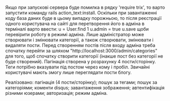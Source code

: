 Якщо при запускові сервера буде помилка в рядку 'require trix', то варто запустити команду rails action_text:install.
Оскільки при завантаженні коду база даних буде в цьому випадку порожньою, то після реєстрації одного користувача на сайті для перетворення його в адміна в терміналі варто ввести:
u = User.find 1
u.admin = true
u.save 
щоби перевірити роботу в режимі адміна.
Лише адміністратор може створювати і змінювати категорії, а також створювати, змінювати і видаляти пости. Перед створенням постів після входу адміна треба спочатку перейти за шляхом "http://localhost:3000/admin/categories" для того, щоб спочатку створити категорії (інакше пост без категорії не буде створений). Пагінація створена у розрахунку 4 пости/сторінку. Теги потрібно вказувати під постом через кому і пробіл. Звичайні користувачі мають змогу лише переглядати пости блогу.

Реалізовано:
пагінація (4 пости/сторінку);
пошук за тегами;
пошук за категоріями; 
коменти disqus; 
завантаження зображення; 
автентифікація різними юзерами; 
авторизація; 
режим адміна. 
